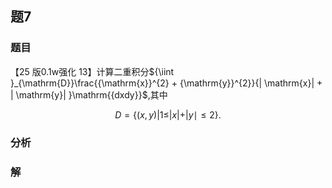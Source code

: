 ## 题7
### 题目
【25 版${0.1}\mathrm{w}$强化 13】计算二重积分${\iint }_{\mathrm{D}}\frac{{\mathrm{x}}^{2} + {\mathrm{y}}^{2}}{| \mathrm{x}|  + | \mathrm{y}| }\mathrm{{dxdy}}$,其中

$$
D = \{ ( {x, y}) | {1 \leq  }| x| +| y \mid   \leq  2\} .
$$
### 分析

### 解